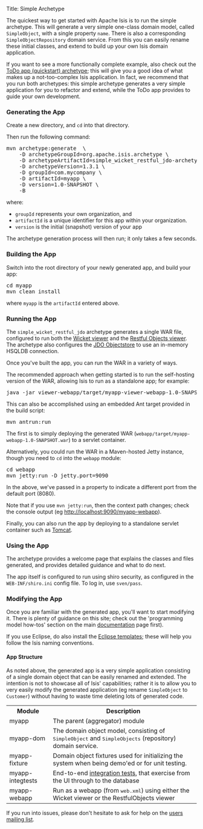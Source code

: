 Title: Simple Archetype

The quickest way to get started with Apache Isis is to run the simple archetype.  This will generate a very simple one-class domain model, called `SimpleObject`, with a single property `name`.  There is also a corresponding `SimpleObjectRepository` domain service.  From this you can easily rename these initial classes, and extend to build up your own Isis domain application.

If you want to see a more functionally complete example, also check out the [ToDo app (quickstart) archetype](quickstart-archetype.html); this will give you a good idea of what makes up a not-too-complex Isis application.  In fact, we recommend that you run both archetypes: this simple archetype generates a very simple application for you to refactor and extend, while the ToDo app provides to guide your own development.

### Generating the App

Create a new directory, and `cd` into that directory.

Then run the following command:

<pre>
mvn archetype:generate  \
    -D archetypeGroupId=org.apache.isis.archetype \
    -D archetypeArtifactId=simple_wicket_restful_jdo-archetype \
    -D archetypeVersion=1.3.1 \
    -D groupId=com.mycompany \
    -D artifactId=myapp \
    -D version=1.0-SNAPSHOT \
    -B
</pre>
where:

- `groupId` represents your own organization, and
- `artifactId` is a unique identifier for this app within your organization.
- `version` is the initial (snapshot) version of your app

The archetype generation process will then run; it only takes a few seconds.

### Building the App

Switch into the root directory of your newly generated app, and build your app:

<pre>
cd myapp
mvn clean install
</pre>

where `myapp` is the `artifactId` entered above.

### Running the App

The `simple_wicket_restful_jdo` archetype generates a single WAR file, configured to run both the [Wicket viewer](../../components/viewers/wicket/about.html) and the [Restful Objects viewer](../../components/viewers/wicket/about.html).  The archetype also configures the [JDO Objectstore](../../components/objectstores/jdo/about.html) to use an in-memory HSQLDB connection.  

Once you've built the app, you can run the WAR in a variety of ways. 

The recommended approach when getting started is to run the self-hosting version of the WAR, allowing Isis to run as a standalone app; for example:

<pre>
java -jar viewer-webapp/target/myapp-viewer-webapp-1.0-SNAPSHOT-jetty-console.war
</pre>

This can also be accomplished using an embedded Ant target provided in the build script:

<pre>
mvn antrun:run
</pre>
The first is to simply deploying the generated WAR (`webapp/target/myapp-webapp-1.0-SNAPSHOT.war`) to a servlet container.

Alternatively, you could run the WAR in a Maven-hosted Jetty instance, though you need to `cd` into the `webapp` module:

<pre>
cd webapp
mvn jetty:run -D jetty.port=9090
</pre>

In the above, we've passed in a property to indicate a different port from the default port (8080).

Note that if you use `mvn jetty:run`, then the context path changes; check the console output (eg [http://localhost:9090/myapp-webapp](http://localhost:9090/myapp-webapp)).

Finally, you can also run the app by deploying to a standalone servlet container such as [Tomcat](http://tomcat.apache.org).

### Using the App

The archetype provides a welcome page that explains the classes and files generated, and provides detailed guidance and what to do next.

The app itself is configured to run using shiro security, as configured in the `WEB-INF/shiro.ini` config file.  To log in, use `sven/pass`.

### Modifying the App

Once you are familiar with the generated app, you'll want to start modifying it.  There is plenty of guidance on this site; check out the 'programming model how-tos' section on the main [documentation](../documentation.html) page first).

If you use Eclipse, do also install the [Eclipse templates](../resources/editor-templates.html); these will help you follow the Isis naming conventions.  

#### App Structure

As noted above, the generated app is a very simple application consisting of a single domain object that can be easily renamed and extended. The intention is not to showcase all of Isis' capabilities; rather it is to allow you to very easily modify the generated application (eg rename `SimpleObject` to `Customer`) without having to waste time deleting lots of generated code.

<table>
<tr><th>Module</th><th>Description</th></tr>
<tr><td>myapp</td><td>The parent (aggregator) module</td></tr>
<tr><td>myapp-dom</td><td>The domain object model, consisting of <tt>SimpleObject</tt> and <tt>SimpleObjects</tt> (repository) domain service.</td></tr>
<tr><td>myapp-fixture</td><td>Domain object fixtures used for initializing the system when being demo'ed or for unit testing.</td></tr>
<tr><td>myapp-integtests</td><td>End-to-end <a href="../../core/integtestsupport.html">integration tests</a>, that exercise from the UI through to the database</td></tr>
<tr><td>myapp-webapp</td><td>Run as a webapp (from <tt>web.xml</tt>) using either the Wicket viewer or the RestfulObjects viewer</td></tr>
</table>

If you run into issues, please don't hesitate to ask for help on the [users mailing list](../../support.html).
